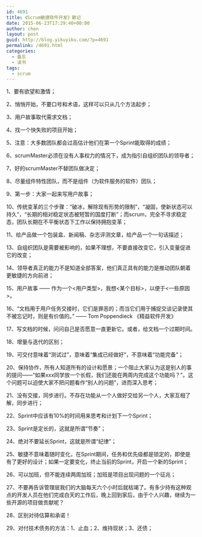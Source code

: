 ```yaml
---
id: 4691
title: 《Scrum敏捷软件开发》散记
date: 2015-06-23T17:29:40+00:00
author: chen
layout: post
guid: http://blog.yikuyiku.com/?p=4691
permalink: /4691.html
categories:
  - 备忘
  - 读书
tags:
  - scrum
---
```

1、要有欲望和激情；

2、悄悄开始，不要口号和术语，这样可以只从几个方法起步；

3、用户故事取代需求文档；

4、找一个快失败的项目开始；

5、注意：大多数团队都会过高估计他们在第一个Sprint能取得的成绩；

6、scrumMaster必须在没有人事权力的情况下，成为指引自组织团队的领导者；

7、好的scrumMaster不替团队做决定；

8、尽量组件特性团队，而不是组件（为软件服务的软件）团队；

9、第一步：大家一起来写用户故事；

10、传统变革的三个步骤：“破冰，解除现有形势的限制”，“凝固，使新状态可以持久”，“长期的相对稳定状态被短暂的国度打断”；而scrum，完全不寻求稳定态，团队长期在不平衡状态下工作以保持拥抱变革；

11、给产品做一个包装盒、新闻稿、杂志评测文章，给产品一个一句话描述；

13、自组织团队是需要被影响的，如果不理想，不要直接改变它，引入变量促进它的改变；

14、领导者真正的能力不是知道全部答案，他们真正具有的能力是推动团队朝着更敏捷的方向前进；

15、用户故事 —— 作为一个<用户类型>，我想<某个目标>，以便于<一些原因>。

16、“文档用于用户任务交接时，它们是罪恶的；而当它们用于捕捉交谈记录使其不被忘记时，则是有价值的。” —— Tom Poppendieck 《精益软件开发》

17、写文档的时候，问问自己是否愿意一直更新它。或者，给文档一个过期时间。

18、增量与迭代的区别；

19、可交付意味着“测试过”，意味着“集成已经做好”，不意味着“功能完备”；

20、保持协作，所有人知道所有的设计和愿景；一个阻止大家认为这是别人的事的提问——“如果xxx同学放一个长假，我们还能在两周内完成这个功能吗？”。这个问题可以迫使大家不把问题看作“别人的问题”，进而深入思考；

21、没有交接，同步进行。不存在功能从一个人做好交给另一个人，大家互相了解，同步进行；

22、Sprint中应该有10%的时间用来思考和计划下一个Sprint；

23、Sprint是定长的，这就是所谓“节奏”；

24、绝对不要延长Sprint，这就是所谓“纪律”；

25、敏捷不意味着随时变化，在Sprint期间，任务和优先级都是锁定的，即使是有了更好的设计；如果一定要变化，终止当前的Sprint，开启一个新的Sprint；

26、可以加班，但不能连续两周加班；加班是项目出现问题的一个征兆；

27、不要再告诉管理层我们的大脑每天六个小时后就枯竭了。有多少持有这种观点的开发人员在他们完成白天的工作后，晚上回到家后，由于个人兴趣，继续为一些开源的项目做贡献呢？

28、区别对待估算和承诺！

29、对付技术债务的方法：1、止血；2、维持现状；3、还债；